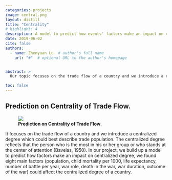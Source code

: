 ```yaml
---
categories: projects
image: central.png
layout: distill
title: "Centrality"
# highlight: 4
description: A model to predict how events' factors make an impact on centrality of countries' trade flow.
date: 2019-06-02
cite: false
authors:
  - name: Zhenyuan Lu  # author's full name
    url: "#"  # optional URL to the author's homepage


abstract: >
  Our topic focuses on the trade flow of a country and we introduce a centralized degree which could best describe trade population. The centralized degree reflects that the person who is the most in his or her group or who stands at the center of attention (Bavelas, 1950). In our project, we build up a model to predict how factors make an impact on centralized degree, we found eight main factors (population, child mortality per 1000, life expectancy, number of battle per year, war role, death in the war, war duration, outcome of the war) could affect the centralized degree of a country.

toc: false
---
```


## Prediction on Centrality of Trade Flow.

<figure>
  <img src="{{ '/assets/projects/central.png' | relative_url }}" />
  <figcaption>
    <strong> Prediction on Centrality of Trade Flow</strong>.
  </figcaption>
</figure>
It focuses on the trade flow of a country and we introduce a centralized degree which could best describe trade population. The centralized degree reflects that the person who is the most in his or her group or who stands at the center of attention (Bavelas, 1950). In our project, we build up a model to predict how factors make an impact on centralized degree, we found eight main factors (population, child mortality per 1000, life expectancy, number of battle per year, war role, death in the war, war duration, outcome of the war) could affect the centralized degree of a country.
